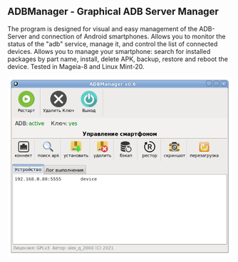 ADBManager - Graphical ADB Server Manager
---
The program is designed for visual and easy management of the ADB-Server and connection of Android smartphones. Allows you to monitor the status of the "adb" service, manage it, and control the list of connected devices. Allows you to manage your smartphone: search for installed packages by part name, install, delete APK, backup, restore and reboot the device. Tested in Mageia-8 and Linux Mint-20.

![](https://github.com/AKotov-dev/adbmanager/blob/main/ScreenShot/ADBManager.png)

